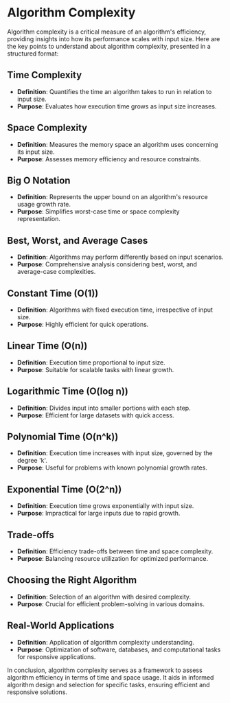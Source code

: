 # Algorithm Complexity

Algorithm complexity is a critical measure of an algorithm's efficiency, providing insights into how its performance scales with input size. Here are the key points to understand about algorithm complexity, presented in a structured format:

## Time Complexity

- **Definition**: Quantifies the time an algorithm takes to run in relation to input size.
- **Purpose**: Evaluates how execution time grows as input size increases.

## Space Complexity

- **Definition**: Measures the memory space an algorithm uses concerning its input size.
- **Purpose**: Assesses memory efficiency and resource constraints.

## Big O Notation

- **Definition**: Represents the upper bound on an algorithm's resource usage growth rate.
- **Purpose**: Simplifies worst-case time or space complexity representation.

## Best, Worst, and Average Cases

- **Definition**: Algorithms may perform differently based on input scenarios.
- **Purpose**: Comprehensive analysis considering best, worst, and average-case complexities.

## Constant Time (O(1))

- **Definition**: Algorithms with fixed execution time, irrespective of input size.
- **Purpose**: Highly efficient for quick operations.

## Linear Time (O(n))

- **Definition**: Execution time proportional to input size.
- **Purpose**: Suitable for scalable tasks with linear growth.

## Logarithmic Time (O(log n))

- **Definition**: Divides input into smaller portions with each step.
- **Purpose**: Efficient for large datasets with quick access.

## Polynomial Time (O(n^k))

- **Definition**: Execution time increases with input size, governed by the degree 'k'.
- **Purpose**: Useful for problems with known polynomial growth rates.

## Exponential Time (O(2^n))

- **Definition**: Execution time grows exponentially with input size.
- **Purpose**: Impractical for large inputs due to rapid growth.

## Trade-offs

- **Definition**: Efficiency trade-offs between time and space complexity.
- **Purpose**: Balancing resource utilization for optimized performance.

## Choosing the Right Algorithm

- **Definition**: Selection of an algorithm with desired complexity.
- **Purpose**: Crucial for efficient problem-solving in various domains.

## Real-World Applications

- **Definition**: Application of algorithm complexity understanding.
- **Purpose**: Optimization of software, databases, and computational tasks for responsive applications.

In conclusion, algorithm complexity serves as a framework to assess algorithm efficiency in terms of time and space usage. It aids in informed algorithm design and selection for specific tasks, ensuring efficient and responsive solutions.
